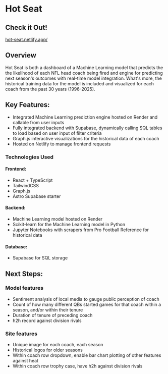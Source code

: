 # Hot Seat

## Check it Out!

[hot-seat.netlify.app/](https://hot-seat.netlify.app/)

## Overview

Hot Seat is both a dashboard of a Machine Learning model that predicts the the likelihood of each NFL head coach being fired and engine for predicting next season's outcomes with real-time model integration. What's more, the historical training data for the model is included and visualized for each coach from the past 30 years (1996-2025).

## Key Features:

- Integrated Machine Learning prediction engine hosted on Render and callable from user inputs
- Fully integrated backend with Supabase, dynamically calling SQL tables to load based on user input of filter criteria
- Graph.js interactive visualizations for the historical data of each coach
- Hosted on Netlify to manage frontend requests

### Technologies Used

#### Frontend:

- React + TypeScript
- TailwindCSS
- Graph.js
- Astro Supabase starter

#### Backend:

- Machine Learning model hosted on Render
- Scikit-learn for the Machine Learning model in Python
- Jupyter Notebooks with scrapers from Pro Football Reference for historical data

#### Database:

- Supabase for SQL storage

## Next Steps:

### Model features

- Sentiment analysis of local media to gauge public perception of coach
- Count of how many different QBs started games for that coach within a season, and/or within their tenure
- Duration of tenure of preceding coach
- h2h record against division rivals

### Site features

- Unique image for each coach, each season
- Historical logos for older seasons
- Within coach row dropdown, enable bar chart plotting of other features against heat
- Within coach row trophy case, have h2h against division rivals
